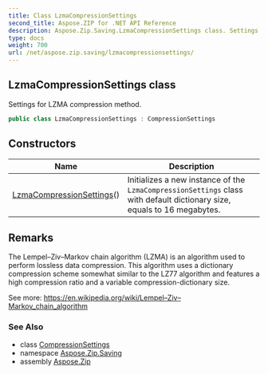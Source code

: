 ```yaml
---
title: Class LzmaCompressionSettings
second_title: Aspose.ZIP for .NET API Reference
description: Aspose.Zip.Saving.LzmaCompressionSettings class. Settings for LZMA compression method
type: docs
weight: 700
url: /net/aspose.zip.saving/lzmacompressionsettings/
---
```

## LzmaCompressionSettings class

Settings for LZMA compression method.

```csharp
public class LzmaCompressionSettings : CompressionSettings
```

## Constructors

| Name | Description |
| --- | --- |
| [LzmaCompressionSettings](lzmacompressionsettings/)() | Initializes a new instance of the `LzmaCompressionSettings` class with default dictionary size, equals to 16 megabytes. |

## Remarks

The Lempel–Ziv–Markov chain algorithm (LZMA) is an algorithm used to perform lossless data compression. This algorithm uses a dictionary compression scheme somewhat similar to the LZ77 algorithm and features a high compression ratio and a variable compression-dictionary size.

See more: https://en.wikipedia.org/wiki/Lempel–Ziv–Markov_chain_algorithm

### See Also

* class [CompressionSettings](../compressionsettings/)
* namespace [Aspose.Zip.Saving](../../aspose.zip.saving/)
* assembly [Aspose.Zip](../../)


